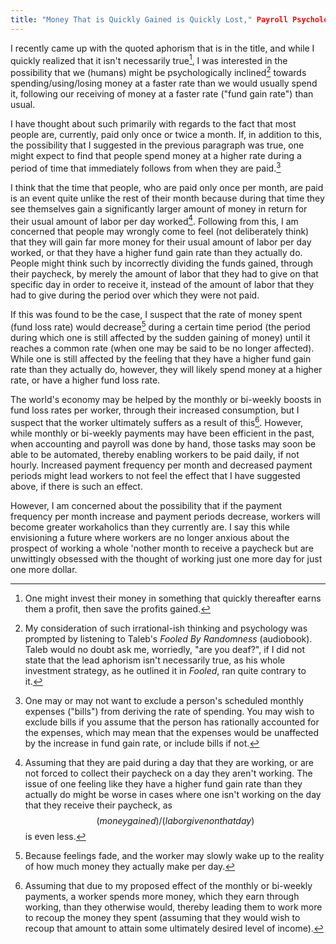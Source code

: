```yaml
---
title: "Money That is Quickly Gained is Quickly Lost," Payroll Psychology, and Consumerism
---
```


I recently came up with the quoted aphorism that is in the title, and while I quickly realized that it isn't necessarily true[^1],
I was interested in the possibility that we (humans) might be psychologically inclined[^2] towards spending/using/losing money at a faster rate than we would usually spend it, following our receiving of money at a faster rate ("fund gain rate") than usual.

[^1]: One might invest their money in something that quickly thereafter earns them a profit, then save the profits gained.
[^2]: My consideration of such irrational-ish thinking and psychology was prompted by listening to Taleb's _Fooled By Randomness_ (audiobook). Taleb would no doubt ask me, worriedly, "are you deaf?", if I did not state that the lead aphorism isn't necessarily true, as his whole investment strategy, as he outlined it in _Fooled_, ran quite contrary to it.

I have thought about such primarily with regards to the fact that most people are, currently, paid only once or twice a month.
If, in addition to this, the possibility that I suggested in the previous paragraph was true, one might expect to find that people spend money at a higher rate during a period of time that immediately follows from when they are paid.[^billsExcluded]

[^billsExcluded]: One may or may not want to exclude a person's scheduled monthly expenses ("bills") from deriving the rate of spending. You may wish to exclude bills if you assume that the person has rationally accounted for the expenses, which may mean that the expenses would be unaffected by the increase in fund gain rate, or include bills if not.

I think that the time that people, who are paid only once per month, are paid is an event quite unlike the rest of their month because during that time they see themselves gain a significantly larger amount of money in return for their usual amount of labor per day worked[^comeIntoWorkAnyway].
Following from this, I am concerned that people may wrongly come to feel (not deliberately think) that they will gain far more money for their usual amount of labor per day worked,
or that they have a higher fund gain rate than they actually do.
People might think such by incorrectly dividing the funds gained, through their paycheck, by merely the amount of labor that they had to give on that specific day in order to receive it, instead of the amount of labor that they had to give during the period over which they were not paid.

[^comeIntoWorkAnyway]: Assuming that they are paid during a day that they are working, or are not forced to collect their paycheck on a day they aren't working.
The issue of one feeling like they have a higher fund gain rate than they actually do might be worse in cases where one isn't working on the day that they receive their paycheck,
as $$(money gained)/(labor given on that day)$$ is even less.

If this was found to be the case, I suspect that the rate of money spent (fund loss rate) would decrease[^feelingsFade] during a certain time period (the period during which one is still affected by the sudden gaining of money) until it reaches a common rate (when one may be said to be no longer affected).
While one is still affected by the feeling that they have a higher fund gain rate than they actually do, however, they will likely spend money at a higher rate, or have a higher fund loss rate.

[^feelingsFade]: Because feelings fade, and the worker may slowly wake up to the reality of how much money they actually make per day.

The world's economy may be helped by the monthly or bi-weekly boosts in fund loss rates per worker, through their increased consumption,
but I suspect that the worker ultimately suffers as a result of this[^lessMoneyMoreWork].
However, while monthly or bi-weekly payments may have been efficient in the past, when accounting and payroll was done by hand, those tasks may soon be able to be automated, thereby enabling workers to be paid daily, if not hourly.
Increased payment frequency per month and decreased payment periods might lead workers to not feel the effect that I have suggested above, if there is such an effect.

[^lessMoneyMoreWork]: Assuming that due to my proposed effect of the monthly or bi-weekly payments, a worker spends more money, which they earn through working, than they otherwise would, thereby leading them to work more to recoup the money they spent (assuming that they would wish to recoup that amount to attain some ultimately desired level of income).

However, I am concerned about the possibility that if the payment frequency per month increase and payment periods decrease, workers will become greater workaholics than they currently are.
I say this while envisioning a future where workers are no longer anxious about the prospect of working a whole 'nother month to receive a paycheck
but are unwittingly obsessed with the thought of working just one more day for just one more dollar.
